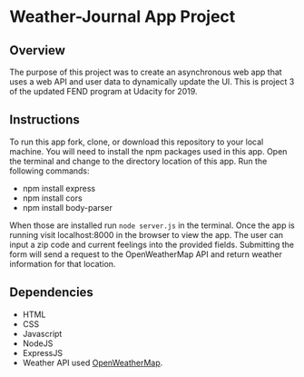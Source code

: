 # Weather-Journal App Project

## Overview

The purpose of this project was to create an asynchronous web app that uses a web API and user data to dynamically update the UI. This is project 3 of the updated FEND program at Udacity for 2019.

## Instructions

To run this app fork, clone, or download this repository to your local machine. You will need to install the npm packages used in this app. Open the terminal and change to the directory location of this app. Run the following commands:

* npm install express
* npm install cors
* npm install body-parser

When those are installed run `node server.js` in the terminal. Once the app is running visit localhost:8000 in the browser to view the app. The user can input a zip code and current feelings into the provided fields. Submitting the form will send a request to the OpenWeatherMap API and return weather information for that location.

## Dependencies

* HTML
* CSS
* Javascript
* NodeJS
* ExpressJS
* Weather API used [OpenWeatherMap](https://openweathermap.org/).
